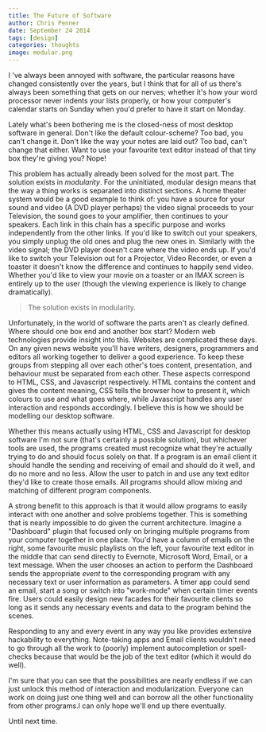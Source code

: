 ```yaml
---
title: The Future of Software
author: Chris Penner
date: September 24 2014
tags: [design]
categories: thoughts
image: modular.png
---
```


I 've always been annoyed with software, the particular reasons have changed consistently over the years, but I think that for all of us there's always been something that gets on our nerves; whether it's how your word processor never indents your lists properly, or how your computer's calendar starts on Sunday when you'd prefer to have it start on Monday.

Lately what's been bothering me is the closed-ness of most desktop software in general. Don't like the default colour-scheme? Too bad, you can't change it. Don't like the way your notes are laid out? Too bad, can't change that either. Want to use your favourite text editor instead of that tiny box they're giving you? Nope!

This problem has actually already been solved for the most part. The solution exists in *modularity*. For the uninitiated, modular design means that the way a thing works is separated into distinct sections. A home theater system would be a good example to think of: you have a source for your sound and video (A DVD player perhaps) the video signal proceeds to your Television, the sound goes to your amplifier, then continues to your speakers. Each link in this chain has a specific purpose and works independently from the other links. If you'd like to switch out your speakers, you simply unplug the old ones and plug the new ones in. Similarly with the video signal; the DVD player doesn't care where the video ends up. If you'd like to switch your Television out for a Projector, Video Recorder, or even a toaster it doesn't know the difference and continues to happily send video. Whether you'd like to view your movie on a toaster or an IMAX screen is entirely up to the user (though the viewing experience is likely to change dramatically).

>The solution exists in modularity.

Unfortunately, in the world of software the parts aren't as clearly defined. Where should one box end and another box start? Modern web technologies provide insight into this. Websites are complicated these days. On any given news website you'll have writers, designers, programmers and editors all working together to deliver a good experience. To keep these groups from stepping all over each other's toes content, presentation, and behaviour must be separated from each other. These aspects correspond to HTML, CSS, and Javascript respectively. HTML contains the content and gives the content meaning, CSS tells the browser how to present it, which colours to use and what goes where, while Javascript handles any user interaction and responds accordingly. I believe this is how we should be modelling our desktop software.

Whether this means actually using HTML, CSS and Javascript for desktop software I'm not sure (that's certainly a possible solution), but whichever tools are used, the programs created must recognize what they're actually trying to do and should focus solely on that. If a program is an email client it should handle the sending and receiving of email and should do it well, and do no more and no less. Allow the user to patch in and use any text editor they'd like to create those emails. All programs should allow mixing and matching of different program components.

A strong benefit to this approach is that it would allow programs to easily interact with one another and solve problems together. This is something that is nearly impossible to do given the current architecture. Imagine a "Dashboard" plugin that focused only on bringing multiple programs from your computer together in one place. You'd have a column of emails on the right, some favourite music playlists on the left, your favourite text editor in the middle that can send directly to Evernote, Microsoft Word, Email, or a text message. When the user chooses an action to perform the Dashboard sends the appropriate *event* to the corresponding program with any necessary text or user information as parameters. A timer app could send an email, start a song or switch into "work-mode" when certain timer events fire. Users could easily design new facades for their favourite clients so long as it sends any necessary events and data to the program behind the scenes.

Responding to any and every event in any way you like provides extensive hackability to everything.  Note-taking apps and Email clients wouldn't need to go through all the work to (poorly) implement autocompletion or spell-checks because that would be the job of the text editor (which it would do well).

I'm sure that you can see that the possibilities are nearly endless if we can just unlock this method of interaction and modularization. Everyone can work on doing just one thing well and can borrow all the other functionality from other programs.I can only hope we'll end up there eventually.

Until next time.
